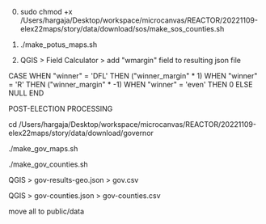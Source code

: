 0. sudo chmod +x /Users/hargaja/Desktop/workspace/microcanvas/REACTOR/20221109-elex22maps/story/data/download/sos/make_sos_counties.sh

1. ./make_potus_maps.sh

2. QGIS > Field Calculator > add "wmargin" field to resulting json file

CASE 
  WHEN "winner" = 'DFL' THEN ("winner_margin" * 1)
  WHEN "winner" = 'R' THEN ("winner_margin" * -1)
  WHEN "winner" = 'even' THEN 0
  ELSE NULL 
END 




POST-ELECTION PROCESSING

cd /Users/hargaja/Desktop/workspace/microcanvas/REACTOR/20221109-elex22maps/story/data/download/governor

./make_gov_maps.sh

./make_gov_counties.sh

QGIS > gov-results-geo.json > gov.csv

QGIS > gov-counties.json > gov-counties.csv

move all to public/data